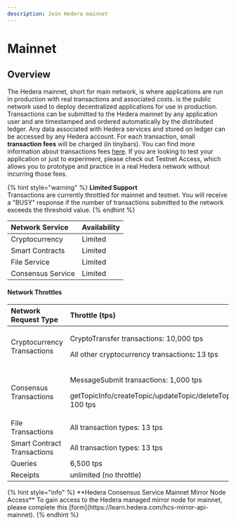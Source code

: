 ```yaml
---
description: Join Hedera mainnet
---
```


# Mainnet

## Overview

The Hedera mainnet, short for main network, is where applications are run in production with real transactions and associated costs. is the public network used to deploy decentralized applications for use in production. Transactions can be submitted to the Hedera mainnet by any application user and are timestamped and ordered automatically by the distributed ledger. Any data associated with Hedera services and stored on ledger can be accessed by any Hedera account. For each transaction, small **transaction fees** will be charged \(in tinybars\). You can find more information about transactions fees [here](https://www.hedera.com/fees). If you are looking to test your application or just to experiment, please check out Testnet Access, which allows you to prototype and practice in a real Hedera network without incurring those fees.

{% hint style="warning" %}
**Limited Support**   
Transactions are currently throttled for mainnet and testnet. You will receive a "BUSY" response if the number of transactions submitted to the network exceeds the threshold value.
{% endhint %}

| Network Service | Availability  |
| :--- | :--- |
| Cryptocurrency | Limited |
| Smart Contracts | Limited |
| File Service | Limited |
| Consensus Service | Limited |

#### Network Throttles

<table>
  <thead>
    <tr>
      <th style="text-align:left">Network Request Type</th>
      <th style="text-align:left">Throttle (tps)</th>
    </tr>
  </thead>
  <tbody>
    <tr>
      <td style="text-align:left">Cryptocurrency Transactions</td>
      <td style="text-align:left">
        <p>CryptoTransfer transactions: 10,000 tps</p>
        <p>All other cryptocurrency transactions<b>: </b>13 tps</p>
      </td>
    </tr>
    <tr>
      <td style="text-align:left">Consensus Transactions</td>
      <td style="text-align:left">
        <p>MessageSubmit transactions: 1,000 tps</p>
        <p>getTopicInfo/createTopic/updateTopic/deleteTopic: 100 tps</p>
      </td>
    </tr>
    <tr>
      <td style="text-align:left">File Transactions</td>
      <td style="text-align:left">All transaction types: 13 tps</td>
    </tr>
    <tr>
      <td style="text-align:left">Smart Contract Transactions</td>
      <td style="text-align:left">All transaction types: 13 tps</td>
    </tr>
    <tr>
      <td style="text-align:left">Queries</td>
      <td style="text-align:left">6,500 tps</td>
    </tr>
    <tr>
      <td style="text-align:left">Receipts</td>
      <td style="text-align:left">unlimited (no throttle)</td>
    </tr>
  </tbody>
</table>{% hint style="info" %}
**Hedera Consensus Service Mainnet Mirror Node Access**  
To gain access to the Hedera managed mirror node for mainnet, please complete this [form](https://learn.hedera.com/hcs-mirror-api-mainnet).
{% endhint %}

